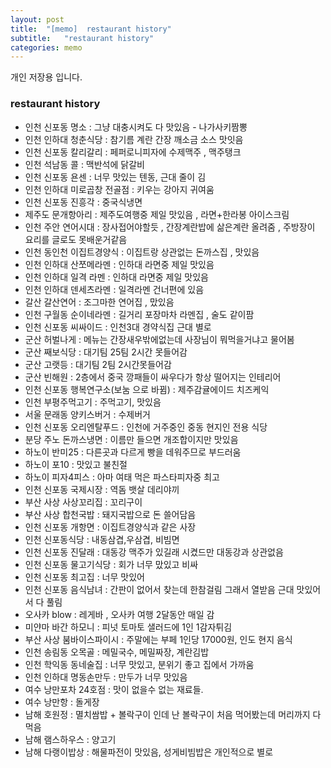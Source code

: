 ```yaml
---
layout: post
title:  "[memo]  restaurant history"
subtitle:   "restaurant history"
categories: memo
---
```

개인 저장용 입니다.




### restaurant history

- 인천 신포동 명소 : 그냥 대충시켜도 다 맛있음 - 나가사키짬뽕
- 인천 인하대 청춘식당 : 참기름 계란 간장 깨소금 소스 맛잇음
- 인천 신포동 칼리갈리 : 페퍼로니피자에 수제맥주 , 맥주탱크
- 인천 석남동 콜 : 맥반석에 닭갈비
- 인천 신포동 욘센 : 너무 맛있는 텐동, 근대 줄이 김
- 인천 인하대 미로곱창 전골점 : 키우는 강아지 귀여움
- 인천 신포동 진흥각 : 중국식냉면
- 제주도 문개항아리 : 제주도여행중 제일 맛있음 , 라면+한라봉 아이스크림
- 인천 주안 연어시대 : 장사접어야할듯 , 간장계란밥에 삶은계란 올려줌 , 주방장이 요리를 글로도 못배운거같음
- 인천 동인천 이집트경양식 : 이집트랑 상관없는 돈까스집 , 맛있음
- 인천 인하대 산쪼메라멘 : 인하대 라면중 제일 맛있음
- 인천 인하대 일격 라멘 : 인하대 라면중 제일 맛있음
- 인천 인하대 덴세츠라멘 : 일격라멘 건너편에 있음
- 갈산 갈산연어 : 조그마한 연어집 , 맜있음
- 인천 구월동 순이네라멘 : 길거리 포장마차 라멘집 , 술도 같이팜
- 인천 신포동 씨싸이드 : 인천3대 경약식집 근대 별로
- 군산 허벌나게 : 메뉴는 간장새우밖에없는데 사장님이 뭐먹을거냐고 물어봄
- 군산 째보식당 : 대기팀 25팀 2시간 못들어감
- 군산 고랫등 : 대기팀 2팀 2시간못들어감
- 군산 빈해원 : 2층에서 중국 깡패들이 싸우다가 항상 떨어지는 인테리어
- 인천 신포동 행복연구소(보눔 으로 바뀜) : 제주감귤에이드 치즈케익
- 인천 부평주먹고기 : 주먹고기, 맛있음
- 서울 문래동 양키스버거 : 수제버거 
- 인천 신포동 오리엔탈푸드 : 인천에 거주중인 중동 현지인 전용 식당
- 분당 주노 돈까스냉면 : 이름만 들으면 개조합이지만 맛있음
- 하노이 반미25 : 다른곳과 다르게 빵을 데워주므로 부드러움
- 하노이 포10 : 맛있고 불친절
- 하노이 피자4피스 : 아마 여태 먹은 파스타피자중 최고
- 인천 신포동 국제시장 : 역돔 뱃살 데리야끼
- 부산 사상 사상꼬리집 : 꼬리구이
- 부산 사상 합천국밥 : 돼지국밥으로 돈 쓸어담음
- 인천 신포동 개항면 : 이집트경양식과 같은 사장
- 인천 신포동식당 : 내동삼겹,우삼겹, 비빔면 
- 인천 신포동 진달래 : 대동강 맥주가 있길래 시켰드만 대동강과 상관없음
- 인천 신포동 물고기식당 : 회가 너무 맜있고 비싸
- 인천 신포동 최고집 : 너무 맛있어
- 인천 신포동 음식남녀 : 간판이 없어서 찾는데 한참걸림 그래서 열받음 근대 맛있어서 다 풀림
- 오사카 blow : 레게바 , 오사카 여행 2달동안 매일 감
- 미얀마 바간 하모니 : 피넛 토마토 샐러드에 1인 1감자튀김
- 부산 사상 붐바이스파이시 : 주말에는 부페 1인당 17000원, 인도 현지 음식
- 인천 송림동 오목골 : 메밀국수, 메밀짜장, 계란김밥
- 인천 학익동 동네술집 : 너무 맛있고, 분위기 좋고 집에서 가까움
- 인천 인하대 명동손만두 : 만두가 너무 맛있음
- 여수 낭만포차 24호점 : 맛이 없을수 없는 재료들.
- 여수 낭만항 : 돌게장
- 남해 호원정 : 멸치쌈밥 + 볼락구이 인데 난 볼락구이 처음 먹어봤는데 머리까지 다 먹음
- 남해 램스하우스 : 양고기
- 남해 다랭이밥상 : 해물파전이 맛있음, 성게비빔밥은 개인적으로 별로
